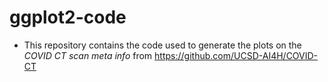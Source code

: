# ggplot2-code

* This repository contains the code used to generate the plots on the *COVID CT scan meta info* from https://github.com/UCSD-AI4H/COVID-CT

